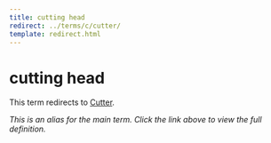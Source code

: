 ```yaml
---
title: cutting head
redirect: ../terms/c/cutter/
template: redirect.html
---
```


# cutting head

This term redirects to [Cutter](../terms/c/cutter/).

*This is an alias for the main term. Click the link above to view the full definition.*
